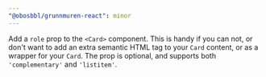 ```yaml
---
"@obosbbl/grunnmuren-react": minor
---
```


Add a `role` prop to the `<Card>` component. This is handy if you can not, or don't want to add an extra semantic HTML tag to your `Card` content, or as a wrapper for your `Card`. The prop is optional, and supports both `'complementary'` and `'listitem'`.
